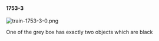 #### 1753-3
![train-1753-3-0.png](https://github.com/lil-lab/nlvr/raw/master/nlvr/train/images/15/train-1753-3-0.png "train-1753-3-0.png")

One of the grey box has exactly two objects which are black